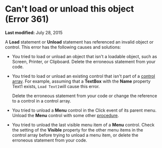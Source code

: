 
# Can't load or unload this object (Error 361)

 **Last modified:** July 28, 2015

A  **Load** statement or **Unload** statement has referenced an invalid object or control. This error has the following causes and solutions:




- You tried to load or unload an object that isn't a loadable object, such as Screen, Printer, or Clipboard. Delete the erroneous statement from your code.
    
- You tried to load or unload an existing control that isn't part of a  [control array](b8bdf64f-5920-1ae9-16d0-b26d09524a30.md). For example, assuming that a  **TextBox** with the **Name** property Text1 exists, `Load Text1`will cause this error.
    
    Delete the erroneous statement from your code or change the reference to a control in a control array.
    
- You tried to unload a  **Menu** control in the Click event of its parent menu. Unload the **Menu** control with some other [procedure](b8bdf64f-5920-1ae9-16d0-b26d09524a30.md).
    
- You tried to unload the last visible menu item of a  **Menu** control. Check the setting of the **Visible** property for the other menu items in the control array before trying to unload a menu item, or delete the erroneous statement from your code.
    

